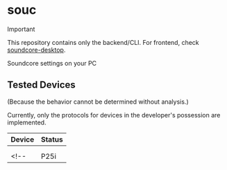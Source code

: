 # souc
> [!IMPORTANT]
> This repository contains only the backend/CLI. For frontend, check [soundcore-desktop](https://github.com/AmaseCocoa/soundcore-desktop).

Soundcore settings on your PC


## Tested Devices
(Because the behavior cannot be determined without analysis.) 

Currently, only the protocols for devices in the developer's possession are implemented.

| Device | Status | 
| ------ | ------ | 
|        |        | 
|        |        | 
<!-- | P25i   | ✅️   | -->
